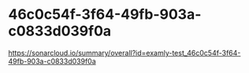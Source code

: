 # 46c0c54f-3f64-49fb-903a-c0833d039f0a
https://sonarcloud.io/summary/overall?id=examly-test_46c0c54f-3f64-49fb-903a-c0833d039f0a
